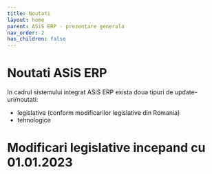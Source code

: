 ```yaml
---
title: Noutati
layout: home
parent: ASiS ERP - prezentare generala
nav_order: 2
has_children: false
---
```

# Noutati ASiS ERP

In cadrul sistemului integrat ASiS ERP exista doua tipuri de update-uri/noutati:
- legislative (conform modificarilor legislative din Romania)
- tehnologice

# Modificari legislative incepand cu 01.01.2023
